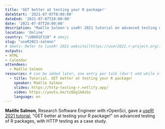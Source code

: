 ```yaml
---
title: 'GET better at testing your R package!'
dateStart: '2021-07-07T8:00:00'
dateEnd: '2021-07-07T20:00:00'
date: '2021-07-07T20:00:00'
description: "Maëlle Salmon's useR! 2021 tutorial on advanced testing of R packages"
location: 'Online'
country: "\U0001F310" # emoji
slug: "useR2021-salmon"
# deets: Refer to [useR! 2021 website](https://user2021.r-project.org/).
outputs: 
- HTML
- Calendar 
attendees:
  - Maëlle Salmon
resources: # can be added later, one entry per talk (don't add while still empty, add once there are resources)
  - title: Tutorial. GET better at testing your R package!
    speaker: Maëlle Salmon
    slides: https://http-testing-r.netlify.app/
    video: https://youtu.be/tzQGg1kAzGs
    language: en
---
```

**Maëlle Salmon**, Research Software Engineer with rOpenSci, gave a [useR! 2021 tutorial](https://user2021.r-project.org/program/tutorials/), "GET better at testing your R package!" on advanced testing of R packages, with HTTP testing as a case study.


